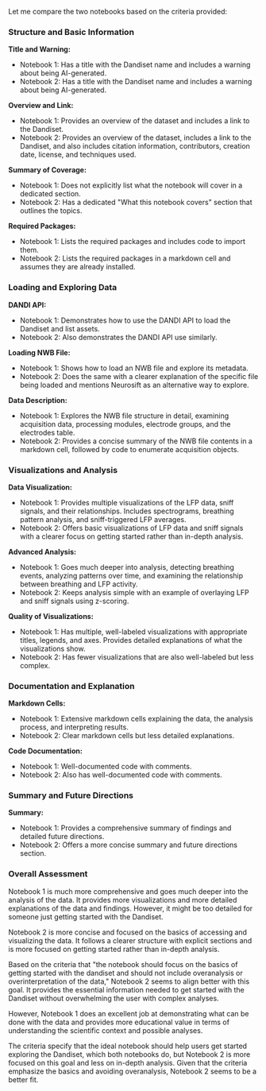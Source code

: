 Let me compare the two notebooks based on the criteria provided:

### Structure and Basic Information

**Title and Warning:**
- Notebook 1: Has a title with the Dandiset name and includes a warning about being AI-generated.
- Notebook 2: Has a title with the Dandiset name and includes a warning about being AI-generated.

**Overview and Link:**
- Notebook 1: Provides an overview of the dataset and includes a link to the Dandiset.
- Notebook 2: Provides an overview of the dataset, includes a link to the Dandiset, and also includes citation information, contributors, creation date, license, and techniques used.

**Summary of Coverage:**
- Notebook 1: Does not explicitly list what the notebook will cover in a dedicated section.
- Notebook 2: Has a dedicated "What this notebook covers" section that outlines the topics.

**Required Packages:**
- Notebook 1: Lists the required packages and includes code to import them.
- Notebook 2: Lists the required packages in a markdown cell and assumes they are already installed.

### Loading and Exploring Data

**DANDI API:**
- Notebook 1: Demonstrates how to use the DANDI API to load the Dandiset and list assets.
- Notebook 2: Also demonstrates the DANDI API use similarly.

**Loading NWB File:**
- Notebook 1: Shows how to load an NWB file and explore its metadata.
- Notebook 2: Does the same with a clearer explanation of the specific file being loaded and mentions Neurosift as an alternative way to explore.

**Data Description:**
- Notebook 1: Explores the NWB file structure in detail, examining acquisition data, processing modules, electrode groups, and the electrodes table.
- Notebook 2: Provides a concise summary of the NWB file contents in a markdown cell, followed by code to enumerate acquisition objects.

### Visualizations and Analysis

**Data Visualization:**
- Notebook 1: Provides multiple visualizations of the LFP data, sniff signals, and their relationships. Includes spectrograms, breathing pattern analysis, and sniff-triggered LFP averages.
- Notebook 2: Offers basic visualizations of LFP data and sniff signals with a clearer focus on getting started rather than in-depth analysis.

**Advanced Analysis:**
- Notebook 1: Goes much deeper into analysis, detecting breathing events, analyzing patterns over time, and examining the relationship between breathing and LFP activity.
- Notebook 2: Keeps analysis simple with an example of overlaying LFP and sniff signals using z-scoring.

**Quality of Visualizations:**
- Notebook 1: Has multiple, well-labeled visualizations with appropriate titles, legends, and axes. Provides detailed explanations of what the visualizations show.
- Notebook 2: Has fewer visualizations that are also well-labeled but less complex.

### Documentation and Explanation

**Markdown Cells:**
- Notebook 1: Extensive markdown cells explaining the data, the analysis process, and interpreting results.
- Notebook 2: Clear markdown cells but less detailed explanations.

**Code Documentation:**
- Notebook 1: Well-documented code with comments.
- Notebook 2: Also has well-documented code with comments.

### Summary and Future Directions

**Summary:**
- Notebook 1: Provides a comprehensive summary of findings and detailed future directions.
- Notebook 2: Offers a more concise summary and future directions section.

### Overall Assessment

Notebook 1 is much more comprehensive and goes much deeper into the analysis of the data. It provides more visualizations and more detailed explanations of the data and findings. However, it might be too detailed for someone just getting started with the Dandiset.

Notebook 2 is more concise and focused on the basics of accessing and visualizing the data. It follows a clearer structure with explicit sections and is more focused on getting started rather than in-depth analysis.

Based on the criteria that "the notebook should focus on the basics of getting started with the dandiset and should not include overanalysis or overinterpretation of the data," Notebook 2 seems to align better with this goal. It provides the essential information needed to get started with the Dandiset without overwhelming the user with complex analyses.

However, Notebook 1 does an excellent job at demonstrating what can be done with the data and provides more educational value in terms of understanding the scientific context and possible analyses.

The criteria specify that the ideal notebook should help users get started exploring the Dandiset, which both notebooks do, but Notebook 2 is more focused on this goal and less on in-depth analysis. Given that the criteria emphasize the basics and avoiding overanalysis, Notebook 2 seems to be a better fit.